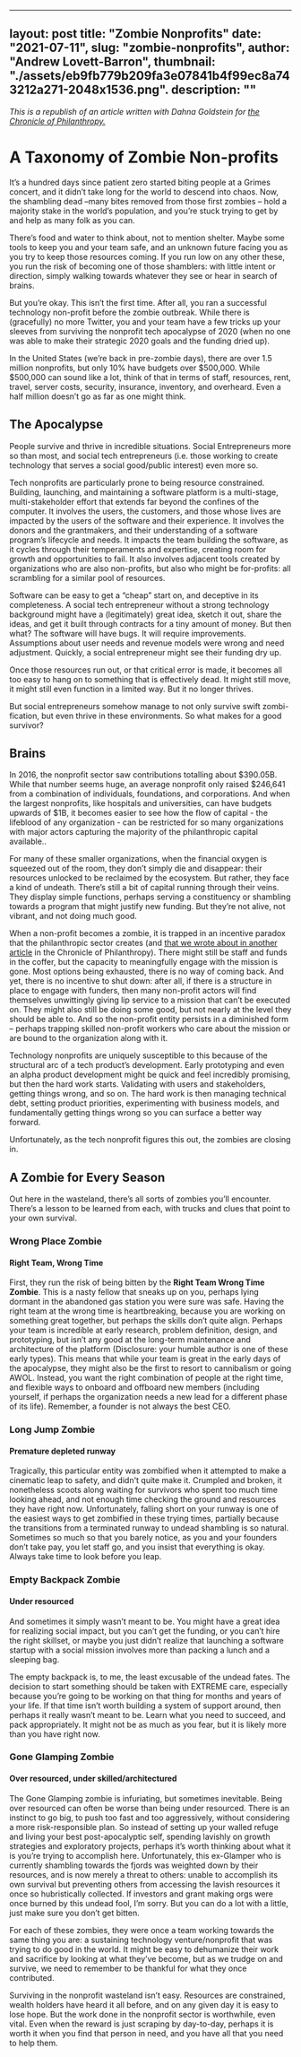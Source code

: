 
---
layout: post
title: "Zombie Nonprofits"
date: "2021-07-11",
slug: "zombie-nonprofits",
author: "Andrew Lovett-Barron",
thumbnail: "./assets/eb9fb779b209fa3e07841b4f99ec8a743212a271-2048x1536.png".
description: ""
---

_This is a republish of an article written with Dahna Goldstein for [the Chronicle of Philanthropy.](https://www.philanthropy.com/article/charities-and-their-founders-need-more-exit-ramps/)_

# A Taxonomy of Zombie Non-profits

It’s a hundred days since patient zero started biting people at a Grimes concert, and it didn’t take long for the world to descend into chaos. Now, the shambling dead –many bites removed from those first zombies – hold a majority stake in the world’s population, and you’re stuck trying to get by and help as many folk as you can.

There’s food and water to think about, not to mention shelter. Maybe some tools to keep you and your team safe, and an unknown future facing you as you try to keep those resources coming. If you run low on any other these, you run the risk of becoming one of those shamblers: with little intent or direction, simply walking towards whatever they see or hear in search of brains.

But you’re okay. This isn’t the first time. After all, you ran a successful technology non-profit before the zombie outbreak. While there is (gracefully) no more Twitter, you and your team have a few tricks up your sleeves from surviving the nonprofit tech apocalypse of 2020 (when no one was able to make their strategic 2020 goals and the funding dried up).

In the United States (we’re back in pre-zombie days), there are over 1.5 million nonprofits, but only 10% have budgets over $500,000. While $500,000 can sound like a lot, think of that in terms of staff, resources, rent, travel, server costs, security, insurance, inventory, and overheard. Even a half million doesn’t go as far as one might think.

## The Apocalypse

People survive and thrive in incredible situations. Social Entrepreneurs more so than most, and social tech entrepreneurs (i.e. those working to create technology that serves a social good/public interest) even more so.

Tech nonprofits are particularly prone to being resource constrained. Building, launching, and maintaining a software platform is a multi-stage, multi-stakeholder effort that extends far beyond the confines of the computer. It involves the users, the customers, and those whose lives are impacted by the users of the software and their experience. It involves the donors and the grantmakers, and their understanding of a software program’s lifecycle and needs. It impacts the team building the software, as it cycles through their temperaments and expertise, creating room for growth and opportunities to fail. It also involves adjacent tools created by organizations who are also non-profits, but also who might be for-profits: all scrambling for a similar pool of resources.

Software can be easy to get a “cheap” start on, and deceptive in its completeness. A social tech entrepreneur without a strong technology background might have a (legitimately) great idea, sketch it out, share the ideas, and get it built through contracts for a tiny amount of money. But then what? The software will have bugs. It will require improvements. Assumptions about user needs and revenue models were wrong and need adjustment. Quickly, a social entrepreneur might see their funding dry up.

Once those resources run out, or that critical error is made, it becomes all too easy to hang on to something that is effectively dead. It might still move, it might still even function in a limited way. But it no longer thrives.

But social entrepreneurs somehow manage to not only survive swift zombi-fication, but even thrive in these environments. So what makes for a good survivor?

## Brains

In 2016, the nonprofit sector saw contributions totalling about $390.05B. While that number seems huge, an average nonprofit only raised $246,641 from a combination of individuals, foundations, and corporations. And when the largest nonprofits, like hospitals and universities, can have budgets upwards of $1B, it becomes easier to see how the flow of capital - the lifeblood of any organization - can be restricted for so many organizations with major actors capturing the majority of the philanthropic capital available..

For many of these smaller organizations, when the financial oxygen is squeezed out of the room, they don’t simply die and disappear: their resources unlocked to be reclaimed by the ecosystem. But rather, they face a kind of undeath. There’s still a bit of capital running through their veins. They display simple functions, perhaps serving a constituency or shambling towards a program that might justify new funding. But they’re not alive, not vibrant, and not doing much good.

When a non-profit becomes a zombie, it is trapped in an incentive paradox that the philanthropic sector creates (and [that we wrote about in another article](https://www.philanthropy.com/article/opinion-charitiestheir/242690) in the Chronicle of Philanthropy). There might still be staff and funds in the coffer, but the capacity to meaningfully engage with the mission is gone. Most options being exhausted, there is no way of coming back. And yet, there is no incentive to shut down: after all, if there is a structure in place to engage with funders, then many non-profit actors will find themselves unwittingly giving lip service to a mission that can’t be executed on. They might also still be doing some good, but not nearly at the level they should be able to. And so the non-profit entity persists in a diminished form – perhaps trapping skilled non-profit workers who care about the mission or are bound to the organization along with it.

Technology nonprofits are uniquely susceptible to this because of the structural arc of a tech product’s development. Early prototyping and even an alpha product development might be quick and feel incredibly promising, but then the hard work starts. Validating with users and stakeholders, getting things wrong, and so on. The hard work is then managing technical debt, setting product priorities, experimenting with business models, and fundamentally getting things wrong so you can surface a better way forward.

Unfortunately, as the tech nonprofit figures this out, the zombies are closing in.

## A Zombie for Every Season

Out here in the wasteland, there’s all sorts of zombies you’ll encounter. There’s a lesson to be learned from each, with trucks and clues that point to your own survival.

### Wrong Place Zombie

#### Right Team, Wrong Time

First, they run the risk of being bitten by the **Right Team Wrong Time Zombie**. This is a nasty fellow that sneaks up on you, perhaps lying dormant in the abandoned gas station you were sure was safe. Having the right team at the wrong time is heartbreaking, because you are working on something great together, but perhaps the skills don’t quite align. Perhaps your team is incredible at early research, problem definition, design, and prototyping, but isn’t any good at the long-term maintenance and architecture of the platform (Disclosure: your humble author is one of these early types). This means that while your team is great in the early days of the apocalypse, they might also be the first to resort to cannibalism or going AWOL. Instead, you want the right combination of people at the right time, and flexible ways to onboard and offboard new members (including yourself, if perhaps the organization needs a new lead for a different phase of its life). Remember, a founder is not always the best CEO.

### Long Jump Zombie

#### Premature depleted runway

Tragically, this particular entity was zombified when it attempted to make a cinematic leap to safety, and didn't quite make it. Crumpled and broken, it nonetheless scoots along waiting for survivors who spent too much time looking ahead, and not enough time checking the ground and resources they have right now. Unfortunately, falling short on your runway is one of the easiest ways to get zombified in these trying times, partially because the transitions from a terminated runway to undead shambling is so natural. Sometimes so much so that you barely notice, as you and your founders don’t take pay, you let staff go, and you insist that everything is okay. Always take time to look before you leap.

### Empty Backpack Zombie

#### Under resourced

And sometimes it simply wasn’t meant to be. You might have a great idea for realizing social impact, but you can’t get the funding, or you can’t hire the right skillset, or maybe you just didn’t realize that launching a software startup with a social mission involves more than packing a lunch and a sleeping bag.

The empty backpack is, to me, the least excusable of the undead fates. The decision to start something should be taken with EXTREME care, especially because you’re going to be working on that thing for months and years of your life. If that time isn’t worth building a system of support around, then perhaps it really wasn’t meant to be. Learn what you need to succeed, and pack appropriately. It might not be as much as you fear, but it is likely more than you have right now.

### Gone Glamping Zombie

#### Over resourced, under skilled/architectured

The Gone Glamping zombie is infuriating, but sometimes inevitable. Being over resourced can often be worse than being under resourced. There is an instinct to go big, to push too fast and too aggressively, without considering a more risk-responsible plan. So instead of setting up your walled refuge and living your best post-apocalyptic self, spending lavishly on growth strategies and exploratory projects, perhaps it’s worth thinking about what it is you’re trying to accomplish here. Unfortunately, this ex-Glamper who is currently shambling towards the fjords was weighted down by their resources, and is now merely a threat to others: unable to accomplish its own survival but preventing others from accessing the lavish resources it once so hubristically collected. If investors and grant making orgs were once burned by this undead fool, I’m sorry. But you can do a lot with a little, just make sure you don’t get bitten.

For each of these zombies, they were once a team working towards the same thing you are: a sustaining technology venture/nonprofit that was trying to do good in the world. It might be easy to dehumanize their work and sacrifice by looking at what they’ve become, but as we trudge on and survive, we need to remember to be thankful for what they once contributed.

Surviving in the nonprofit wasteland isn’t easy. Resources are constrained, wealth holders have heard it all before, and on any given day it is easy to lose hope. But the work done in the nonprofit sector is worthwhile, even vital. Even when the reward is just scraping by day-to-day, perhaps it is worth it when you find that person in need, and you have all that you need to help them.
